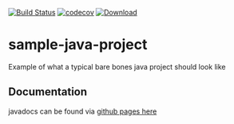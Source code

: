 [![Build Status](https://travis-ci.org/lily-mistral/sample-java-project.svg?branch=master)](https://travis-ci.org/lily-mistral/sample-java-project)
[![codecov](https://codecov.io/gh/lily-mistral/sample-java-project/branch/master/graph/badge.svg)](https://codecov.io/gh/lily-mistral/sample-java-project)
[![Download](https://api.bintray.com/packages/lilymistral/libs-snapshots-local/sample-java-project/images/download.svg) ](https://bintray.com/lilymistral/libs-snapshots-local/sample-java-project/_latestVersion)

# sample-java-project
Example of what a typical bare bones java project should look like

## Documentation
javadocs can be found via [github pages here](https://lily-mistral.github.io/sample-java-project/docs/javadoc/)
